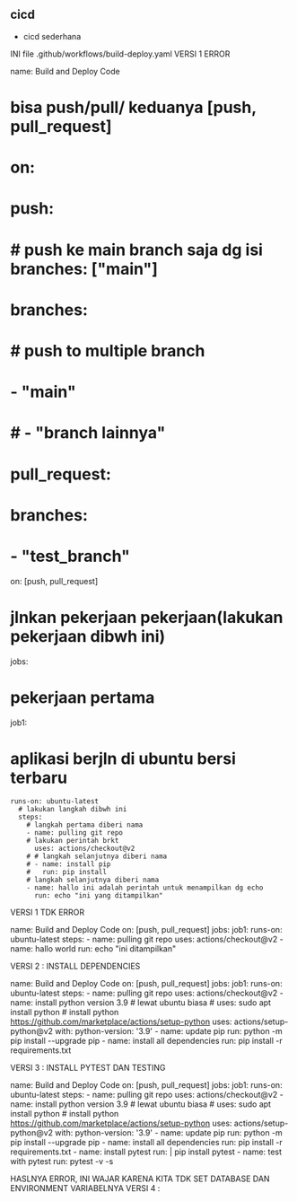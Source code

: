 ## cicd
<ul>
    <li>cicd sederhana</li>
</ul>
INI file .github/workflows/build-deploy.yaml
VERSI 1 ERROR

name: Build and Deploy Code
# bisa push/pull/ keduanya [push, pull_request]
# on:
#   push:
#   # push ke main branch saja dg isi branches: ["main"]
#     branches:
#     # push to multiple branch
#       - "main"
#       # - "branch lainnya"
#   pull_request:
#     branches:
#     - "test_branch"
on: [push, pull_request]
# jlnkan pekerjaan pekerjaan(lakukan pekerjaan dibwh ini)
jobs:
  # pekerjaan pertama
  job1: 
  # aplikasi berjln di ubuntu bersi terbaru
    runs-on: ubuntu-latest
      # lakukan langkah dibwh ini
      steps:
        # langkah pertama diberi nama
        - name: pulling git repo
        # lakukan perintah brkt
          uses: actions/checkout@v2
        # # langkah selanjutnya diberi nama
        # - name: install pip
        #   run: pip install
        # langkah selanjutnya diberi nama
        - name: hallo ini adalah perintah untuk menampilkan dg echo
          run: echo "ini yang ditampilkan"

VERSI 1 TDK ERROR

name: Build and Deploy Code
on: [push, pull_request]
jobs:
  job1:
    runs-on: ubuntu-latest
    steps:
      - name: pulling git repo
        uses: actions/checkout@v2
      - name: hallo world
        run: echo "ini ditampilkan"


VERSI 2 : INSTALL DEPENDENCIES

name: Build and Deploy Code
on: [push, pull_request]
jobs:
  job1:
    runs-on: ubuntu-latest
    steps:
      - name: pulling git repo
        uses: actions/checkout@v2
      - name: install python version 3.9
        # lewat ubuntu biasa 
        # uses: sudo apt install python
        # install python https://github.com/marketplace/actions/setup-python
        uses: actions/setup-python@v2
        with:
          python-version: '3.9'
      - name: update pip
        run: python -m pip install --upgrade pip
      - name: install all dependencies
        run: pip install -r requirements.txt

VERSI 3 : INSTALL PYTEST DAN TESTING

name: Build and Deploy Code
on: [push, pull_request]
jobs:
  job1:
    runs-on: ubuntu-latest
    steps:
      - name: pulling git repo
        uses: actions/checkout@v2
      - name: install python version 3.9
        # lewat ubuntu biasa 
        # uses: sudo apt install python
        # install python https://github.com/marketplace/actions/setup-python
        uses: actions/setup-python@v2
        with:
          python-version: '3.9'
      - name: update pip
        run: python -m pip install --upgrade pip
      - name: install all dependencies
        run: pip install -r requirements.txt
      - name: install pytest
        run: |
          pip install pytest
      - name: test with pytest
        run: pytest -v -s

HASLNYA ERROR, INI WAJAR KARENA KITA TDK SET DATABASE DAN ENVIRONMENT VARIABELNYA
VERSI 4 : 